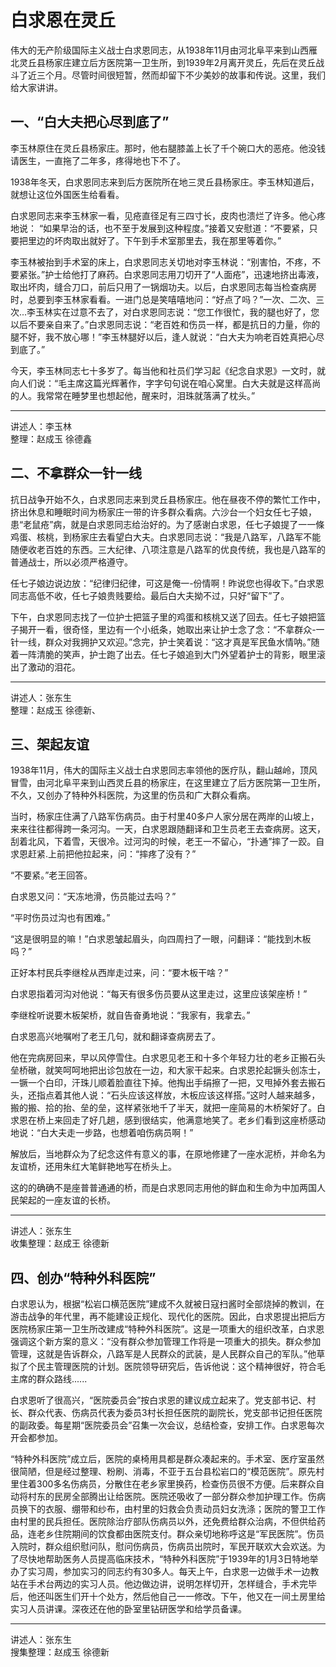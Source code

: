 # 白求恩在灵丘

伟大的无产阶级国际主义战士白求恩同志，从1938年11月由河北阜平来到山西雁北灵丘县杨家庄建立后方医院第一卫生所，到1939年2月离开灵丘，先后在灵丘战斗了近三个月。尽管时间很短暂，然而却留下不少美妙的故事和传说。这里，我们给大家讲讲。

## 一、“白大夫把心尽到底了”

李玉林原住在灵丘县杨家庄。那时，他右腿膝盖上长了千个碗口大的恶疮。他没钱请医生，一直拖了二年多，疼得地也下不了。

1938年冬天，白求恩同志来到后方医院所在地三灵丘县杨家庄。李玉林知道后，就想让这位外国医生给看看。

白求恩同志来李玉林家一看，见疮直径足有三四寸长，皮肉也溃烂了许多。他心疼地说：
“如果早治的话，也不至于发展到这种程度。”接着又安慰道：“不要紧，只要把里边的坏肉取出就好了。下午到手术室那里去，我在那里等着你。”

李玉林被抬到手术室的床上，白求恩同志关切地对李玉林说：“别害怕，不疼，不要紧张。”护士给他打了麻药。白求恩同志用刀切开了“人面疮”，迅速地挤出毒液，取出坏肉，缝合刀口，前后只用了一锅烟功夫。以后，白求恩同志每当检查病房时，总要到李玉林家看看。一进门总是笑嘻嘻地问：“好点了吗？”一次、二次、三次...李玉林实在过意不去了，对白求恩同志说：“您工作很忙，我的腿也好了，您以后不要亲自来了。”白求恩同志说：“老百姓和伤员一样，都是抗日的力量，你的腿不好，我不放心哪！”李玉林腿好以后，逢人就说：“白大夫为响老百姓真把心尽到底了。”

今天，李玉林同志七十多岁了。每当他和社员们学习起《纪念自求恩》一文时，就向人们说：“毛主席这篇光辉著作，字字句句说在咱心窝里。白大夫就是这样高尚的人。我常常在睡梦里也想起他，醒来时，泪珠就落满了枕头。”

---

讲述人：李玉林  
整理：赵成玉 徐德鑫

## 二、不拿群众一针一线

抗日战争开始不久，白求恩同志来到灵丘县杨家庄。他在昼夜不停的繁忙工作中，挤出休息和睡眠时间为杨家庄一带的许多群众看病。六沙台一个妇女任七子娘，患“老鼠疮”病，就是白求恩同志给治好的。为了感谢白求恩，任七子娘提了一一條鸡蛋、核桃，到杨家庄去看望白大夫。白求恩同志说：“我是八路军，八路军不能随便收老百姓的东西。三大纪律、八项注意是八路军的优良传统，我也是八路军的普通战士，所以必须严格遵守。

任七子娘边说边放：“纪律归纪律，可这是俺一-份情啊！昨说您也得收下。”白求恩同志高低不收，任七子娘贵贱要给。最后白大夫拗不过，只好“留下”了。

下午，白求恩同志找了一位护士把篮子里的鸡蛋和核桃又送了回去。任七子娘把篮子揭开一看，很奇怪，里边有一个小纸条，她取出来让护士念了念：“不拿群众-一针一线，群众对我拥护又欢迎。”念完，护士笑着说：“这才真是军民鱼水情呐。”随着一阵清脆的笑声，护士跑了出去。任七子娘追到大门外望着护士的背影，眼里滚出了激动的泪花。

---

讲述人：张东生  
整理：赵成玉 徐德新、

## 三、架起友谊

1938年11月，伟大的国际主义战士白求恩同志率领他的医疗队，翻山越岭，顶风冒雪，由河北阜平来到山西灵丘县的杨家庄，在这里建立了后方医院第一卫生所，不久，又创办了特种外科医院，为这里的伤员和广大群众看病。

当时，杨家庄住满了八路军伤病员。由于村里40多户人家分居在两岸的山坡上，来来往往都得跨一条河沟。一天，白求恩跟随翻译和卫生员老王去查病房。这天，刮着北风，下着雪，天很冷。过河沟的时候，老王一不留心，“扑通”摔了一跤。自求恩赶紧.上前把他拉起来，问：“摔疼了没有？”

“不要紧。”老王回答。

白求恩又问：“天冻地滑，伤员能过去吗？”

“平时伤员过沟也有困难。”

“这是很明显的嘛！”白求恩皱起眉头，向四周扫了一眼，问翻译：“能找到木板吗？”

正好本村民兵李继栓从西岸走过来，问：“要木板干啥？”

白求恩指着河沟对他说：“每天有很多伤员要从这里走过，这里应该架座桥！”

李继栓听说要木板架桥，就自告奋勇地说：“我家有，我拿去。”

白求恩高兴地嘱咐了老王几句，就和翻译查病房去了。

他在完病房回来，早以风停雪住。白求恩见老王和十多个年轻力壮的老乡正搬石头垒桥礅，就笑呵呵地把出诊包放在一边，和大家干起来。白求恩抡起镢头创冻士，一镢一个白印，汗珠儿顺着脸直往下掉。他掏出手绢擦了一把，又甩掉外套去搬石头，还指点着其他人说：“石头应该这样放，木板应该这样搭。”这时人越来越多，搬的搬、拾的抬、垒的垒，这样紧张地千了半天，就把一座简易的木桥架好了。白求恩在桥上来回走了好几趟，感到很结实，他满意地笑了。老乡们看到这座桥感动地说：“白大夫走一步路，也想着咱伤病员啊！”

解放后，当地群众为了纪念这件有意义的事，在原地修建了一座水泥桥，并命名为友谊桥，还用朱红大笔鲜艳地写在桥头上。

这的的确确不是座普普通通的桥，而是白求恩同志用他的鲜血和生命为中加两国人民架起的一座友谊的长桥。

---

讲述人：张东生  
收集整理：赵成王 徐德新

## 四、创办“特种外科医院”

白求恩认为，根据“松岩口横范医院”建成不久就被日寇扫酱时全部烧掉的教训，在游击战争的年代里，再不能建设正规化、现代化的医院。因此，白求恩提出把后方医院杨家庄第一卫生所改建成“特种外科医院”。这是一项重大的组织改革，白求恩强调这个新方案的意义：“没有群众参加管理工作将是一项重大的损失。群众参加管理，这就是告诉群众，八路军是人民群众的武装，是人民群众自己的军队。”他草拟了个民主管理医院的计划。医院领导研究后，告诉他说：这个精神很好，符合毛主席的群众路线......

白求恩听了很高兴，“医院委员会”按白求恩的建议成立起来了。党支部书记、村长、群众代表、伤病员代表为委员3村长担任医院的副院长，党支部书记担任医院的副政委。每星期“医院委员会”召集一次会议，总结检查，安排工作。白求恩每次开会都参加。

“特种外科医院”成立后，医院的桌椅用具都是群众凑起来的。手术室、医疗室虽然很简陋，但是经过整理、粉刷、消毒，不亚于五台县松岩口的“模范医院”。原先村里住着300多名伤病员，分散住在老乡家里换药，检查伤员很不方便。后来群众自动将村东的民房全部腾出让给医院。医院还吸收了一部分群众参加护理工作。伤病员换下的衣服、绷带和纱布，由村里的妇救会负责动员妇女洗涤；医院的警卫工作由村里的民兵担任。医院除治疗部队伤病员以外，还免费给群众治病，不但供给药品，连老乡住院期间的饮食都由医院支付。群众亲切地称呼这是“军民医院”。伤员入院时，群众组织慰问队，慰问伤病员，伤病员出院时，军民开联欢大会欢送。为了尽快地帮助医务人员提高临床技术，“特种外科医院”于1939年的1月3日特地举办了实习周，参加实习的同志约有30多人。每天上午，白求恩一边做手术一边教站在手术台两边的实习人员。他边做边讲，说明怎样切开，怎样缝合，手术完毕后，他还叫医生们开十个处方，然后他自己一一修改。下午，他又在一间土房里给实习人员讲课。深夜还在他的卧室里钻研医学和给学员备课。

---

讲述人：张东生  
搜集整理：赵成玉 徐德新
